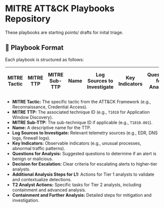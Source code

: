 # MITRE ATT&CK Playbooks Repository

These playbooks are starting points/ drafts for inital triage.

## 🔎 **Playbook Format**

Each playbook is structured as follows:

| **MITRE Tactic**        | **MITRE TTP**       | **MITRE Sub-TTP** | **Name**             | **Log Sources to Investigate**                                                                                                                                                                                                                             | **Key Indicators**                                                                                                                                                                                                 | **Questions for Analysis**                                                                                                                                                                                                                             | **Decision for Escalation**                                                                                                                                                                                                                                           | **Additional Analysis Steps for L1**                                                                                                                                                                                                                                                                                              | **T2 Analyst Actions**                                                                                                                                                                                                                                                                                                                                  | **Containment and Further Analysis**                                                                                                                                                                                                                             |
|--------------------------|---------------------|--------------------|----------------------|------------------------------------------------------------------------------------------------------------------------------------------------------------------------------------------------------------------------------------------------------------|--------------------------------------------------------------------------------------------------------------------------------------------------------------------------------------------------------------------|-------------------------------------------------------------------------------------------------------------------------------------------------------------------------------------------------------------------------------------------------------|--------------------------------------------------------------------------------------------------------------------------------------------------------------------------------------------------------------------------------------------------------|-----------------------------------------------------------------------------------------------------------------------------------------------------------------------------------------------------------------------------------------------------------------------------------------------------------|---------------------------------------------------------------------------------------------------------------------------------------------------------------------------------------------------------------------------------------------------------------------------------------------------------------------------------------------------------------------------|-----------------------------------------------------------------------------------------------------------------------------------------------------------------------------------------------------------------------------------------------------------------------------------------------------------|

- **MITRE Tactic:** The specific tactic from the ATT&CK Framework (e.g., Reconnaissance, Credential Access).
- **MITRE TTP:** The associated technique ID (e.g., `T1010` for Application Window Discovery).
- **MITRE Sub-TTP:** The sub-technique ID if applicable (e.g., `T1010.001`).
- **Name:** A descriptive name for the TTP.
- **Log Sources to Investigate:** Relevant telemetry sources (e.g., EDR, DNS logs, firewall logs).
- **Key Indicators:** Observable indicators (e.g., unusual processes, abnormal traffic patterns).
- **Questions for Analysis:** Suggested questions to determine if an alert is benign or malicious.
- **Decision for Escalation:** Clear criteria for escalating alerts to higher-tier analysts.
- **Additional Analysis Steps for L1:** Actions for Tier 1 analysts to validate and contextualize detections.
- **T2 Analyst Actions:** Specific tasks for Tier 2 analysts, including containment and advanced analysis.
- **Containment and Further Analysis:** Detailed steps for mitigation and investigation.
